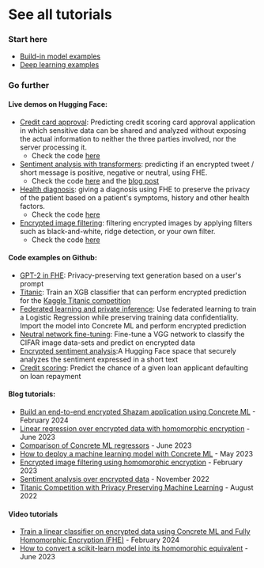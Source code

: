 # See all tutorials

### Start here

- [Build-in model examples](broken-reference)
- [Deep learning examples](examples.md)

### Go further

#### Live demos on Hugging Face:

- [Credit card approval](https://huggingface.co/spaces/zama-fhe/credit_card_approval_prediction): Predicting credit scoring card approval application in which sensitive data can be shared and analyzed without exposing the actual information to neither the three parties involved, nor the server processing it.
  - Check the code [here](https://huggingface.co/spaces/zama-fhe/credit_card_approval_prediction/tree/main)
- [Sentiment analysis with transformers](https://huggingface.co/blog/sentiment-analysis-fhe): predicting if an encrypted tweet / short message is positive, negative or neutral, using FHE.
  - Check the code [here](https://huggingface.co/spaces/zama-fhe/encrypted_sentiment_analysis/tree/main) and the [blog post](https://huggingface.co/blog/sentiment-analysis-fhe)
- [Health diagnosis](https://huggingface.co/spaces/zama-fhe/encrypted_health_prediction): giving a diagnosis using FHE to preserve the privacy of the patient based on a patient's symptoms, history and other health factors.
  - Check the code [here](https://huggingface.co/spaces/zama-fhe/encrypted_health_prediction/tree/main)
- [Encrypted image filtering](https://huggingface.co/spaces/zama-fhe/encrypted_image_filtering): filtering encrypted images by applying filters such as black-and-white, ridge detection, or your own filter.
  - Check the code [here](https://huggingface.co/spaces/zama-fhe/encrypted_image_filtering/tree/main)

#### Code examples on Github:

- [GPT-2 in FHE](https://github.com/zama-ai/concrete-ml/blob/release/1.4.x/use_case_examples/llm/README.md): Privacy-preserving text generation based on a user's prompt
- [Titanic](https://github.com/zama-ai/concrete-ml/blob/release/1.4.x/use_case_examples/titanic/README.md): Train an XGB classifier that can perform encrypted prediction for the [Kaggle Titanic competition](https://www.kaggle.com/c/titanic/)
- [Federated learning and private inference](https://github.com/zama-ai/concrete-ml/blob/release/1.4.x/use_case_examples/federated_learning/README.md): Use federated learning to train a Logistic Regression while preserving training data confidentiality. Import the model into Concrete ML and perform encrypted prediction
- [Neutral network fine-tuning](https://github.com/zama-ai/concrete-ml/blob/release/1.4.x/use_case_examples/cifar/cifar_brevitas_finetuning/README.md): Fine-tune a VGG network to classify the CIFAR image data-sets and predict on encrypted data
- [Encrypted sentiment analysis](https://github.com/zama-ai/concrete-ml/blob/release/1.4.x/use_case_examples/sentiment_analysis_with_transformer/README.md):A Hugging Face space that securely analyzes the sentiment expressed in a short text
- [Credit scoring](https://github.com/zama-ai/concrete-ml/blob/release/1.4.x/use_case_examples/credit_scoring/README.md): Predict the chance of a given loan applicant defaulting on loan repayment

#### Blog tutorials:

- [Build an end-to-end encrypted Shazam application using Concrete ML](https://www.zama.ai/post/encrypted-shazam-using-fully-homomorphic-encryption-concrete-ml-tutorial) - February 2024
- [Linear regression over encrypted data with homomorphic encryption](https://www.zama.ai/post/linear-regression-using-linear-svr-and-concrete-ml-homomorphic-encryption) - June 2023
- [Comparison of Concrete ML regressors](https://www.zama.ai/post/comparison-of-concrete-ml-regressors) - June 2023
- [How to deploy a machine learning model with Concrete ML](https://www.zama.ai/post/how-to-deploy-machine-learning-models-with-concrete-ml) - May 2023
- [Encrypted image filtering using homomorphic encryption](https://www.zama.ai/post/encrypted-image-filtering-using-homomorphic-encryption) - February 2023
- [Sentiment analysis over encrypted data](https://huggingface.co/blog/sentiment-analysis-fhe) - November 2022
- [Titanic Competition with Privacy Preserving Machine Learning](https://www.zama.ai/post/titanic-competition-with-privacy-preserving-machine-learning-using-concrete-ml) - August 2022

#### Video tutorials

- [Train a linear classifier on encrypted data using Concrete ML and Fully Homomorphic Encryption (FHE)](https://www.zama.ai/post/video-tutorial-train-a-linear-classifier-on-encrypted-data-using-concrete-ml-and-fully-homomorphic-encryption-fhe) - February 2024
- [How to convert a scikit-learn model into its homomorphic equivalent](https://www.zama.ai/post/how-to-convert-a-scikit-learn-model-into-its-homomorphic-equivalent) - June 2023
